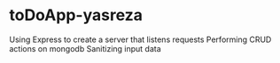 # toDoApp-yasreza

Using Express to create a server that listens requests
Performing CRUD actions on mongodb
Sanitizing input data
